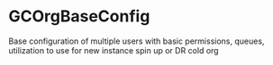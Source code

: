 # GCOrgBaseConfig
Base configuration of multiple users with basic permissions, queues, utilization to use for new instance spin up or DR cold org
